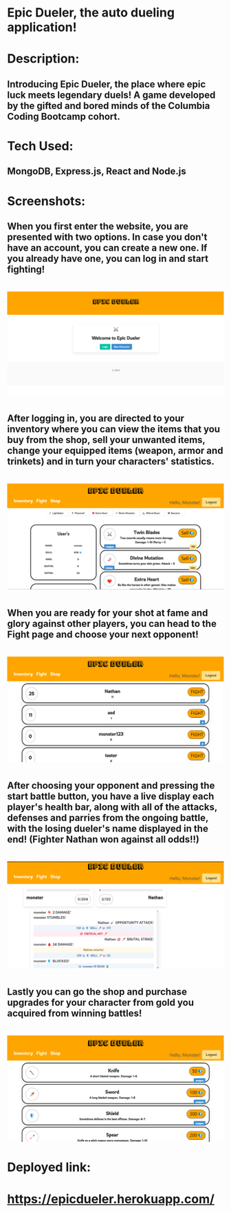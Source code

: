 # Epic Dueler, the auto dueling application!

# Description:
## Introducing Epic Dueler, the place where epic luck meets legendary duels! A game developed by the gifted and bored minds of the Columbia Coding Bootcamp cohort.

# Tech Used:
## MongoDB, Express.js, React and Node.js

# Screenshots:
## When you first enter the website, you are presented with two options. In case you don't have an account, you can create a new one. If you already have one, you can log in and start fighting!

#
![](./client/public/Screenshot%202023-03-21%20005658.png)
#
## After logging in, you are directed to your inventory where you can view the items that you buy from the shop, sell your unwanted items, change your equipped items (weapon, armor and trinkets) and in turn your characters' statistics.
#
![](./client/public/Screenshot%202023-03-21%20005929.png)
#
## When you are ready for your shot at fame and glory against other players, you can head to the Fight page and choose your next opponent!

#
![](./client/public/Screenshot%202023-03-21%20010031.png)
#
## After choosing your opponent and pressing the start battle button, you have a live display each player's health bar, along with all of the attacks, defenses and parries from the ongoing battle, with the losing dueler's name displayed in the end! (Fighter Nathan won against all odds!!)
#
![](./client/public/Screenshot%202023-03-20%20225126.png)
#
## Lastly you can go the shop and purchase upgrades for your character from gold you acquired from winning battles!
#
![](./client/public/Screenshot%202023-03-21%20010118.png)
#

# Deployed link:
# https://epicdueler.herokuapp.com/
